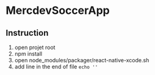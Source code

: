 # MercdevSoccerApp

## Instruction
1. open projet root
2. npm install
3. open node_modules/packager/react-native-xcode.sh
4. add line in the end of file `echo ''`